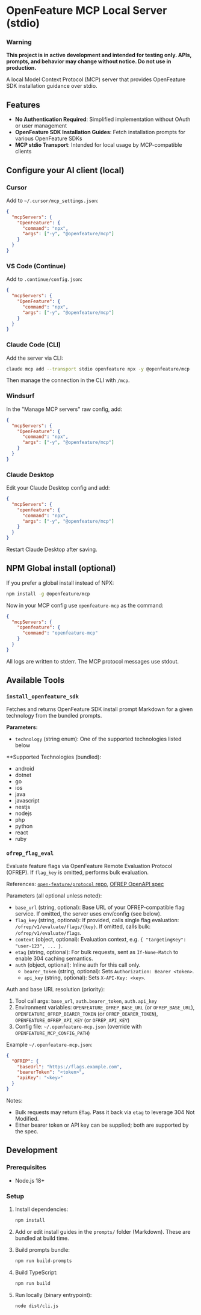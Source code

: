 # OpenFeature MCP Local Server (stdio)

### Warning

**This project is in active development and intended for testing only. APIs, prompts, and behavior may change without notice. Do not use in production.**

A local Model Context Protocol (MCP) server that provides OpenFeature SDK installation guidance over stdio.

## Features

- **No Authentication Required**: Simplified implementation without OAuth or user management
- **OpenFeature SDK Installation Guides**: Fetch installation prompts for various OpenFeature SDKs
- **MCP stdio Transport**: Intended for local usage by MCP-compatible clients

## Configure your AI client (local)

### Cursor

Add to `~/.cursor/mcp_settings.json`:

```json
{
  "mcpServers": {
    "OpenFeature": {
      "command": "npx",
      "args": ["-y", "@openfeature/mcp"]
    }
  }
}
```

### VS Code (Continue)

Add to `.continue/config.json`:

```json
{
  "mcpServers": {
    "OpenFeature": {
      "command": "npx",
      "args": ["-y", "@openfeature/mcp"]
    }
  }
}
```

### Claude Code (CLI)

Add the server via CLI:

```bash
claude mcp add --transport stdio openfeature npx -y @openfeature/mcp
```

Then manage the connection in the CLI with `/mcp`.

### Windsurf

In the "Manage MCP servers" raw config, add:

```json
{
  "mcpServers": {
    "OpenFeature": {
      "command": "npx",
      "args": ["-y", "@openfeature/mcp"]
    }
  }
}
```

### Claude Desktop

Edit your Claude Desktop config and add:

```json
{
  "mcpServers": {
    "openfeature": {
      "command": "npx",
      "args": ["-y", "@openfeature/mcp"]
    }
  }
}
```

Restart Claude Desktop after saving.

## NPM Global install (optional)

If you prefer a global install instead of NPX:

```bash
npm install -g @openfeature/mcp
```

Now in your MCP config use `openfeature-mcp` as the command:

```json
{
  "mcpServers": {
    "openfeature": {
      "command": "openfeature-mcp"
    }
  }
}
```

All logs are written to stderr. The MCP protocol messages use stdout.

## Available Tools

### `install_openfeature_sdk`

Fetches and returns OpenFeature SDK install prompt Markdown for a given technology from the bundled prompts.

**Parameters:**
- `technology` (string enum): One of the supported technologies listed below

**Supported Technologies (bundled):
- android
- dotnet
- go
- ios
- java
- javascript
- nestjs
- nodejs
- php
- python
- react
- ruby

### `ofrep_flag_eval`

Evaluate feature flags via OpenFeature Remote Evaluation Protocol (OFREP). If `flag_key` is omitted, performs bulk evaluation.

References: [`open-feature/protocol` repo](https://github.com/open-feature/protocol), [OFREP OpenAPI spec](https://raw.githubusercontent.com/open-feature/protocol/refs/heads/main/service/openapi.yaml)

Parameters (all optional unless noted):
- `base_url` (string, optional): Base URL of your OFREP-compatible flag service. If omitted, the server uses env/config (see below).
- `flag_key` (string, optional): If provided, calls single flag evaluation: `/ofrep/v1/evaluate/flags/{key}`. If omitted, calls bulk: `/ofrep/v1/evaluate/flags`.
- `context` (object, optional): Evaluation context, e.g. `{ "targetingKey": "user-123", ... }`.
- `etag` (string, optional): For bulk requests, sent as `If-None-Match` to enable 304 caching semantics.
- `auth` (object, optional): Inline auth for this call only.
  - `bearer_token` (string, optional): Sets `Authorization: Bearer <token>`.
  - `api_key` (string, optional): Sets `X-API-Key: <key>`.

Auth and base URL resolution (priority):
1. Tool call args: `base_url`, `auth.bearer_token`, `auth.api_key`
2. Environment variables: `OPENFEATURE_OFREP_BASE_URL` (or `OFREP_BASE_URL`), `OPENFEATURE_OFREP_BEARER_TOKEN` (or `OFREP_BEARER_TOKEN`), `OPENFEATURE_OFREP_API_KEY` (or `OFREP_API_KEY`)
3. Config file: `~/.openfeature-mcp.json` (override with `OPENFEATURE_MCP_CONFIG_PATH`)

Example `~/.openfeature-mcp.json`:
```json
{
  "OFREP": {
    "baseUrl": "https://flags.example.com",
    "bearerToken": "<token>",
    "apiKey": "<key>"
  }
}
```

Notes:
- Bulk requests may return `ETag`. Pass it back via `etag` to leverage 304 Not Modified.
- Either bearer token or API key can be supplied; both are supported by the spec.

## Development

### Prerequisites

- Node.js 18+

### Setup

1. Install dependencies:
   ```bash
   npm install
   ```

2. Add or edit install guides in the `prompts/` folder (Markdown). These are bundled at build time.

3. Build prompts bundle:
   ```bash
   npm run build-prompts
   ```

4. Build TypeScript:
   ```bash
   npm run build
   ```

5. Run locally (binary entrypoint):
   ```bash
   node dist/cli.js
   ```